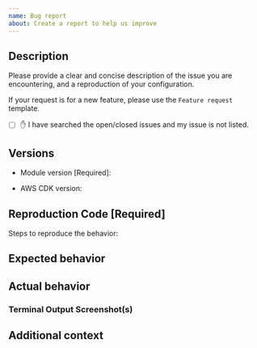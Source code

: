 ```yaml
---
name: Bug report
about: Create a report to help us improve
---
```


## Description

Please provide a clear and concise description of the issue you are encountering, and a reproduction of your configuration.

If your request is for a new feature, please use the `Feature request` template.

- [ ] ✋ I have searched the open/closed issues and my issue is not listed.

## Versions

- Module version [Required]:

- AWS CDK version:
<!-- Execute npx cdk --version -->

## Reproduction Code [Required]

<!-- REQUIRED -->

Steps to reproduce the behavior:

<!-- List steps in order that led up to the issue you encountered -->

## Expected behavior

<!-- A clear and concise description of what you expected to happen -->

## Actual behavior

<!-- A clear and concise description of what actually happened -->

### Terminal Output Screenshot(s)

<!-- Optional but helpful -->

## Additional context

<!-- Add any other context about the problem here -->
